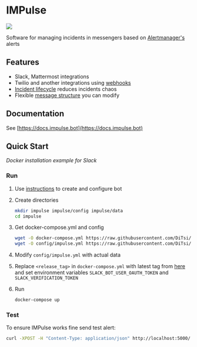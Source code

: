 # IMPulse

![](https://docs.impulse.bot/latest/media/slack_tile.png)

Software for managing incidents in messengers based on [Alertmanager's](https://prometheus.io/docs/alerting/latest/alertmanager/) alerts

## Features
- Slack, Mattermost integrations
- Twilio and another integrations using [webhooks](https://docs.impulse.bot/latest/config_file/#webhooks-examples)
- [Incident lifecycle](https://docs.impulse.bot/latest/concepts/#lifecycle) reduces incidents chaos
- Flexible [message structure](https://docs.impulse.bot/latest/concepts/#structure) you can modify

## Documentation
See [https://docs.impulse.bot](https://docs.impulse.bot)

## Quick Start
*Docker installation example for Slack*

### Run

1. Use [instructions](https://docs.impulse.bot/latest/slack) to create and configure bot
2. Create directories
    ```bash
    mkdir impulse impulse/config impulse/data
    cd impulse
    ```
3. Get docker-compose.yml and config
    ```bash
    wget -O docker-compose.yml https://raw.githubusercontent.com/DiTsi/impulse/main/examples/docker-compose.yml
    wget -O config/impulse.yml https://raw.githubusercontent.com/DiTsi/impulse/main/examples/impulse.slack.yml
    ```
4. Modify `config/impulse.yml` with actual data

5. Replace `<release_tag>` in `docker-compose.yml` with latest tag from [here](https://github.com/DiTsi/impulse/releases) and set environment variables `SLACK_BOT_USER_OAUTH_TOKEN` and `SLACK_VERIFICATION_TOKEN`

6. Run
    ```bash
    docker-compose up
    ```

### Test

To ensure IMPulse works fine send test alert:

```bash
curl -XPOST -H "Content-Type: application/json" http://localhost:5000/ -d '{"receiver":"webhook-alerts","status":"firing","alerts":[{"status":"firing","labels":{"alertname":"InstanceDown4","instance":"localhost:9100","job":"node","severity":"warning"},"annotations":{"summary":"Instanceunavailable"},"startsAt":"2024-07-28T19:26:43.604Z","endsAt":"0001-01-01T00:00:00Z","generatorURL":"http://eva:9090/graph?g0.expr=up+%3D%3D+0&g0.tab=1","fingerprint":"a7ddb1de342424cb"}],"groupLabels":{"alertname":"InstanceDown"},"commonLabels":{"alertname":"InstanceDown","instance":"localhost:9100","job":"node","severity":"warning"},"commonAnnotations":{"summary":"Instanceunavailable"},"externalURL":"http://eva:9093","version":"4","groupKey":"{}:{alertname=\"InstanceDown\"}","truncatedAlerts":0}'
```
